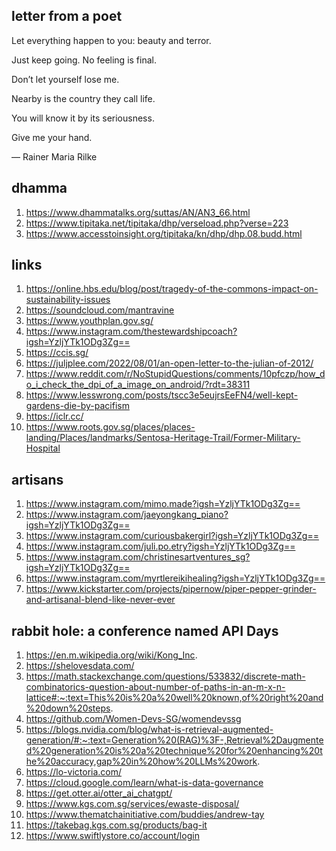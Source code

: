 ## letter from a poet

Let everything happen to you: beauty and terror.

Just keep going. No feeling is final.

Don’t let yourself lose me.

Nearby is the country they call life.

You will know it by its seriousness.

Give me your hand.

— Rainer Maria Rilke

## dhamma

1. https://www.dhammatalks.org/suttas/AN/AN3_66.html
2. https://www.tipitaka.net/tipitaka/dhp/verseload.php?verse=223
3. https://www.accesstoinsight.org/tipitaka/kn/dhp/dhp.08.budd.html


## links

1. https://online.hbs.edu/blog/post/tragedy-of-the-commons-impact-on-sustainability-issues
2. https://soundcloud.com/mantravine
3. https://www.youthplan.gov.sg/
4. https://www.instagram.com/thestewardshipcoach?igsh=YzljYTk1ODg3Zg==
5. https://ccis.sg/
6. https://juljplee.com/2022/08/01/an-open-letter-to-the-julian-of-2012/
7. https://www.reddit.com/r/NoStupidQuestions/comments/10pfczp/how_do_i_check_the_dpi_of_a_image_on_android/?rdt=38311
8. https://www.lesswrong.com/posts/tscc3e5eujrsEeFN4/well-kept-gardens-die-by-pacifism
9. https://iclr.cc/
10. https://www.roots.gov.sg/places/places-landing/Places/landmarks/Sentosa-Heritage-Trail/Former-Military-Hospital

## artisans

1. https://www.instagram.com/mimo.made?igsh=YzljYTk1ODg3Zg==
2. https://www.instagram.com/jaeyongkang_piano?igsh=YzljYTk1ODg3Zg==
3. https://www.instagram.com/curiousbakergirl?igsh=YzljYTk1ODg3Zg==
4. https://www.instagram.com/juli.po.etry?igsh=YzljYTk1ODg3Zg==
5. https://www.instagram.com/christinesartventures_sg?igsh=YzljYTk1ODg3Zg==
6. https://www.instagram.com/myrtlereikihealing?igsh=YzljYTk1ODg3Zg==
7. https://www.kickstarter.com/projects/pipernow/piper-pepper-grinder-and-artisanal-blend-like-never-ever

## rabbit hole: a conference named API Days

1. https://en.m.wikipedia.org/wiki/Kong_Inc.
2. https://shelovesdata.com/
3. https://math.stackexchange.com/questions/533832/discrete-math-combinatorics-question-about-number-of-paths-in-an-m-x-n-lattice#:~:text=This%20is%20a%20well%20known,of%20right%20and%20down%20steps.
4. https://github.com/Women-Devs-SG/womendevssg
5. https://blogs.nvidia.com/blog/what-is-retrieval-augmented-generation/#:~:text=Generation%20(RAG)%3F-,Retrieval%2Daugmented%20generation%20is%20a%20technique%20for%20enhancing%20the%20accuracy,gap%20in%20how%20LLMs%20work.
6. https://lo-victoria.com/
7. https://cloud.google.com/learn/what-is-data-governance
8. https://get.otter.ai/otter_ai_chatgpt/
9. https://www.kgs.com.sg/services/ewaste-disposal/
10. https://www.thematchainitiative.com/buddies/andrew-tay
11. https://takebag.kgs.com.sg/products/bag-it
12. https://www.swiftlystore.co/account/login
